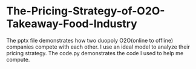 # The-Pricing-Strategy-of-O2O-Takeaway-Food-Industry
The pptx file demonstrates how two duopoly O2O(online to offline) companies compete with each other. I use an ideal model to analyze their pricing strategy.
The code.py demonstrates the code I used to help me compute.
